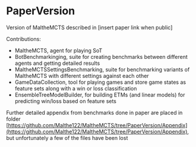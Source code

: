 # PaperVersion
Version of MaltheMCTS described in \[insert paper link when public\]

Contributions:
- MaltheMCTS, agent for playing SoT
- BotBenchmarkinging, suite for creating benchmarks between different agents and getting detailed results
- MaltheMCTSSettingsBenchmarking, suite for benchmarking variants of MaltheMCTS with different settings against each other
- GameDataCollection, tool for playing games and store game states as feature sets along with a win or loss classification
- EnsembleTreeModelBuilder, for building ETMs (and linear models) for predicting win/loss based on feature sets

Further detailed appendix from benchmarks done in paper are placed in folder [https://github.com/Malthe122/MaltheMCTS/tree/PaperVersion/Appendix](https://github.com/Malthe122/MaltheMCTS/tree/PaperVersion/Appendix), but unfortunately a few of the files have been lost
